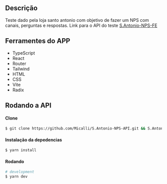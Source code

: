 ## Descrição
Teste dado pela loja santo antonio com objetivo de fazer um NPS com canais, perguntas e respostas.
Link para o API do teste [S.Antonio-NPS-FE](https://github.com/Micalli/S.Antonio-NPS-API)

 ## Ferramentes do APP
  - TypeScript
  - React
  - Router
  - Tailwind
  - HTML
  - CSS
  - Vite
  - Radix

## Rodando a API
#### Clone
```bash
$ git clone https://github.com/Micalli/S.Antonio-NPS-API.git && S.Antonio-NPS-FE
```

#### Instalação da depedencias

```bash
$ yarn install
```
#### Rodando

```bash
# development
$ yarn dev
```
